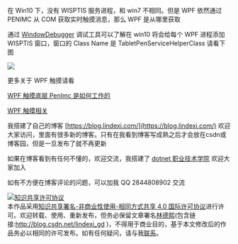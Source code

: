 
在 Win10 下，没有 WISPTIS 服务进程，和 win7 不相同。但是 WPF 依然通过 PENIMC 从 COM 获取实时触摸消息，那么 WPF 是从哪里获取

<!--more-->


<!-- CreateTime:2020/7/30 17:19:49 -->

<!-- 发布 -->

通过 [WindowDebugger](https://github.com/kkwpsv/WindowDebugger ) 调试工具可以了解在 win10 将会给每个 WPF 进程添加 WISPTIS 窗口，窗口的 Class Name 是 TabletPenServiceHelperClass 请看下图

<!-- ![](image/Win10 的 WPF 程序的 wisptis 服务是附加到进程的窗口/Win10 的 WPF 程序的 wisptis 服务是附加到进程的窗口0.png) -->

![](http://image.acmx.xyz/lindexi%2F20207301722262659.jpg)

更多关于 WPF 触摸请看

[WPF 触摸底层 PenImc 是如何工作的](https://blog.lindexi.com/post/WPF-%E8%A7%A6%E6%91%B8%E5%BA%95%E5%B1%82-PenImc-%E6%98%AF%E5%A6%82%E4%BD%95%E5%B7%A5%E4%BD%9C%E7%9A%84.html)

[WPF 触摸相关](https://blog.lindexi.com/post/WPF-%E8%A7%A6%E6%91%B8%E7%9B%B8%E5%85%B3.html)


我搭建了自己的博客 [https://blog.lindexi.com/](https://blog.lindexi.com/) 欢迎大家访问，里面有很多新的博客。只有在我看到博客写成熟之后才会放在csdn或博客园，但是一旦发布了就不再更新

如果在博客看到有任何不懂的，欢迎交流，我搭建了 [dotnet 职业技术学院](https://t.me/dotnet_campus) 欢迎大家加入

如有不方便在博客评论的问题，可以加我 QQ 2844808902 交流

<a rel="license" href="http://creativecommons.org/licenses/by-nc-sa/4.0/"><img alt="知识共享许可协议" style="border-width:0" src="https://licensebuttons.net/l/by-nc-sa/4.0/88x31.png" /></a><br />本作品采用<a rel="license" href="http://creativecommons.org/licenses/by-nc-sa/4.0/">知识共享署名-非商业性使用-相同方式共享 4.0 国际许可协议</a>进行许可。欢迎转载、使用、重新发布，但务必保留文章署名[林德熙](http://blog.csdn.net/lindexi_gd)(包含链接:http://blog.csdn.net/lindexi_gd )，不得用于商业目的，基于本文修改后的作品务必以相同的许可发布。如有任何疑问，请与我[联系](mailto:lindexi_gd@163.com)。